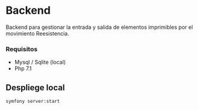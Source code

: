 # Backend

Backend para gestionar la entrada y salida de elementos imprimibles por el movimiento Reesistencia.


### Requisitos

* Mysql / Sqlite (local)
* Php 7.1

## Despliege local

```bash
symfony server:start
```
